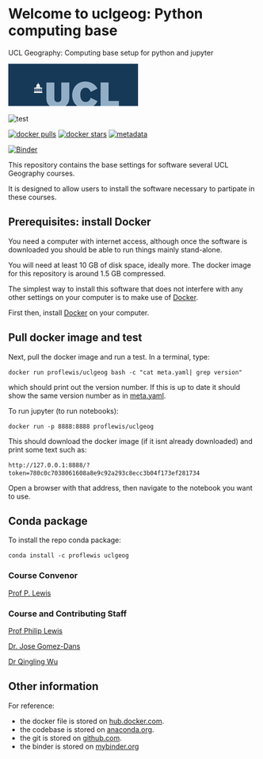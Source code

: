 # Welcome to uclgeog: Python computing base
UCL Geography: Computing base setup for python and jupyter

![](images/ucl_logo.png)

![test](https://github.com/UCL-EO/uclgeog/workflows/test/badge.svg)

[![docker pulls](https://img.shields.io/docker/pulls/proflewis/uclgeog.svg)](https://hub.docker.com/proflewis/uclgeog) [![docker stars](https://img.shields.io/docker/stars/proflewis/uclgeog.svg)](https://hub.docker.com/r/proflewis/uclgeog) 
[![metadata](https://images.microbadger.com/badges/image/proflewis/uclgeog.svg)](https://microbadger.com/images/proflewis/uclgeog "proflewis/uclgeog image metadata")

[![Binder](https://mybinder.org/badge_logo.svg)](https://mybinder.org/v2/gh/UCL-EO/uclgeog.git/master)

This repository contains the base settings for software several UCL Geography courses.

It is designed to allow users to install the software necessary to partipate in these courses.


Prerequisites: install Docker
-------------

You need a computer with internet access, although once the software is downloaded you should be able to run things mainly stand-alone.

You will need at least 10 GB of disk space, ideally more. The docker image for this repository is around 1.5 GB compressed.

The simplest way to install this software that does not interfere with any other settings on your computer is to make use of [Docker](https://www.docker.com/products/docker-desktop).

First then, install [Docker](https://www.docker.com/products/docker-desktop) on your computer.

Pull docker image and test
-----------------

Next, pull the docker image and run a test. In a terminal, type:

	docker run proflewis/uclgeog bash -c "cat meta.yaml| grep version"
	
which should print out the version number. If this is up to date it should show the same version number as in [meta.yaml](meta.yaml).

To run jupyter (to run notebooks):

	docker run -p 8888:8888 proflewis/uclgeog 

This should download the docker image (if it isnt already downloaded) and print some text such as:

	http://127.0.0.1:8888/?token=780c0c7038061608a8e9c92a293c8ecc3b04f173ef281734

Open a browser with that address, then navigate to the notebook you want to use.

Conda package
-----------------

To install the repo conda package:

	conda install -c proflewis uclgeog

### Course Convenor

[Prof P. Lewis](http://www.geog.ucl.ac.uk/~plewis)

### Course and Contributing Staff

[Prof Philip Lewis](http://www.geog.ucl.ac.uk/~plewis)  

[Dr. Jose Gomez-Dans](http://www.geog.ucl.ac.uk/about-the-department/people/research-staff/research-staff/jose-gomez-dans/)

[Dr Qingling Wu](http://www.geog.ucl.ac.uk/about-the-department/people/research-staff/research-staff/qingling-wu/)

Other information
-----------------

For reference:

* the docker file is stored on [hub.docker.com](https://hub.docker.com/r/proflewis/uclgeog).
* the codebase is stored on [anaconda.org](https://anaconda.org/profLewis/uclgeog).
* the git is stored on [github.com](https://github.com/UCL-EO/uclgeog).
* the binder is stored on [mybinder.org](https://mybinder.org/v2/gh/UCL-EO/uclgeog.git/master)
